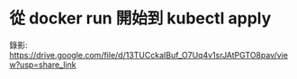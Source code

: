 # 從 docker run 開始到 kubectl apply

錄影: https://drive.google.com/file/d/13TUCckaIBuf_O7Uq4v1srJAtPGTO8pav/view?usp=share_link